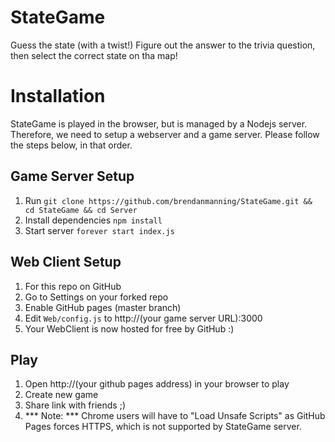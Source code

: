 # StateGame
Guess the state (with a twist!) Figure out the answer to the trivia question, then select the correct state on tha map!
# Installation
StateGame is played in the browser, but is managed by a Nodejs server. Therefore, we need to setup a webserver and a game server. Please follow the steps below, in that order.

## Game Server Setup
1. Run `git clone https://github.com/brendanmanning/StateGame.git && cd StateGame && cd Server`
2. Install dependencies `npm install`
3. Start server `forever start index.js`

## Web Client Setup
1. For this repo on GitHub
2. Go to Settings on your forked repo
3. Enable GitHub pages (master branch)
4. Edit `Web/config.js` to http://(your game server URL):3000
5. Your WebClient is now hosted for free by GitHub :)

## Play
1. Open http://(your github pages address) in your browser to play
2. Create new game
3. Share link with friends ;)
4. *** Note: *** Chrome users will have to "Load Unsafe Scripts" as GitHub Pages forces HTTPS, which is not supported by StateGame server.
